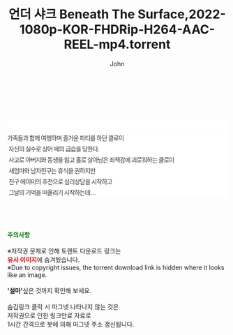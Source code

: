 ﻿---
layout: post
title:  "언더 샤크 Beneath The Surface,2022-1080p-KOR-FHDRip-H264-AAC-REEL-mp4.torrent"
author: John
categories: [ 영화 ]
tags: [  ]
image:  
description: "언더 샤크 Beneath The Surface,2022-1080p-KOR-FHDRip-H264-AAC-REEL-mp4 torrent 정보 공유"
toc: true
toc_sticky: true
---

<br>
<div class="view-img">
<a class="view_image" href="http://torrentmobile60.com/bbs/view_image.php?fn=%2Fdata%2Ffile%2Fmovie%2F3659260999_E19LvS8w_0bdc5813d3b651be6aa7ee2b8b54c7cb8cd64fbe.jpg" target="_blank"><img alt="" class="img-tag" content="http://torrentmobile60.com/data/file/movie/3659260999_E19LvS8w_0bdc5813d3b651be6aa7ee2b8b54c7cb8cd64fbe.jpg" itemprop="image" src="http://torrentmobile60.com/data/file/movie/3659260999_E19LvS8w_0bdc5813d3b651be6aa7ee2b8b54c7cb8cd64fbe.jpg"/></a></div><div class="view-content" itemprop="description">
<p><br/></p><div class="title_area" style="margin:0px 0px 9px;padding:0px;list-style:none;font-size:12px;font-family:'나눔고딕', NanumGothic, '돋움', Dotum, Helvetica, 'AppleSDGothicNeo-Medium', AppleGothic, sans-serif;height:30px;float:none;background-color:rgb(255,255,255);"><h4 class="h_story" style="margin:5px 10px 0px 0px;padding:0px;list-style:none;font-size:12px;font-family:'돋움', sans-serif;height:18px;width:49px;background:url(&quot;https://ssl.pstatic.net/static/movie/2020/10/h_tx_sp5.png&quot;) no-repeat 0px -17px;float:left;"><strong class="blind" style="margin:0px;padding:0px;list-style:none;font-size:0px;font-family:inherit;color:inherit;width:1px;height:1px;line-height:0;">줄거리</strong></h4></div><p class="con_tx" style="margin-top:-7px;margin-bottom:-6px;list-style:none;font-size:14px;font-family:'나눔고딕', NanumGothic, '돋움', Dotum, Helvetica, 'AppleSDGothicNeo-Medium', AppleGothic, sans-serif;color:rgb(51,51,51);background-image:url(&quot;https://ssl.pstatic.net/static/movie/2014/01/blank.gif&quot;);letter-spacing:-1px;line-height:25px;background-color:rgb(255,255,255);">가족들과 함께 여행하며 즐거운 파티를 하던 클로이<br style="list-style:none;font-size:12px;font-family:'돋움', sans-serif;color:rgb(0,0,0);"/> 자신의 실수로 상어 떼의 급습을 당한다.<br style="list-style:none;font-size:12px;font-family:'돋움', sans-serif;color:rgb(0,0,0);"/> 사고로 아버지와 동생을 잃고 홀로 살아남은 죄책감에 괴로워하는 클로이<br style="list-style:none;font-size:12px;font-family:'돋움', sans-serif;color:rgb(0,0,0);"/> 새엄마와 남자친구는 휴식을 권하지만<br style="list-style:none;font-size:12px;font-family:'돋움', sans-serif;color:rgb(0,0,0);"/> 친구 에이미의 추천으로 심리상담을 시작하고<br style="list-style:none;font-size:12px;font-family:'돋움', sans-serif;color:rgb(0,0,0);"/> 그날의 기억을 떠올리기 시작하는데…</p> </div>
    
<br><br><br>
<p data-ke-size="size16"><b><span style="color: green;">주의사항</span></b><br /><br />※저작권 문제로 인해 토렌트 다운로드 링크는<br /><b><span style="color: red;">유사 이미지</span></b>에 숨겨뒀습니다.<br />※Due to copyright issues, the torrent download link is hidden where it looks like an image.<br /><br /><b>'설마'</b>싶은 것까지 확인해 보세요.<br /><br />숨김링크 클릭 시 마그넷 나타나지 않는 것은<br />저작권으로 인한 링크만료 자료로<br />1시간 간격으로 봇에 의해 마그넷 주소 갱신됩니다.</p>

